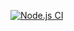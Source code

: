 [![Node.js CI](https://github.com/sifisosibande/bootcamp-terminal-tests/actions/workflows/node.js.yml/badge.svg)](https://github.com/sifisosibande/bootcamp-terminal-tests/actions/workflows/node.js.yml)